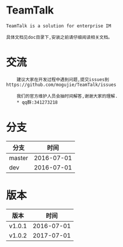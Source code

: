 # TeamTalk
	TeamTalk is a solution for enterprise IM
	
	具体文档见doc目录下,安装之前请仔细阅读相关文档。
	
# 交流
		建议大家在开发过程中遇到问题,提交issues到https://github.com/mogujie/TeamTalk/issues  
		
		我们的官方维护人员会抽时间解答,谢谢大家的理解.
		* qq群:341273218

# 分支

|  分支  |    时间    |
| ------ | ---------- |
| master | 2016-07-01 |
| dev    | 2016-07-01 |

# 版本
|  版本  |    时间    |
| ------ | ---------- |
| v1.0.1 | 2016-07-01 |
| v1.0.2 | 2017-07-01 | 

